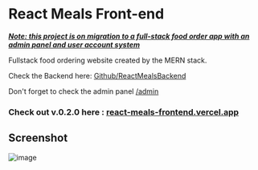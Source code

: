 # React Meals Front-end

**_<ins>Note: this project is on migration to a full-stack food order app with an admin panel and user account system</ins>_**

Fullstack food ordering website created by the MERN stack.

Check the Backend here: [Github/ReactMealsBackend](https://github.com/shehab910/ReactMealsBackend)

Don't forget to check the admin panel [/admin](https://react-meals-frontend.vercel.app/admin)

### Check out v.0.2.0 here : [react-meals-frontend.vercel.app](https://react-meals-frontend.vercel.app/)
## Screenshot
![image](https://user-images.githubusercontent.com/61041272/204891812-5e75b0c6-56cd-4882-9cea-f4ef79e50b34.png)
